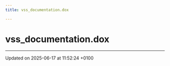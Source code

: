 ```yaml
---
title: vss_documentation.dox

---
```


# vss_documentation.dox








-------------------------------

Updated on 2025-06-17 at 11:52:24 +0100
